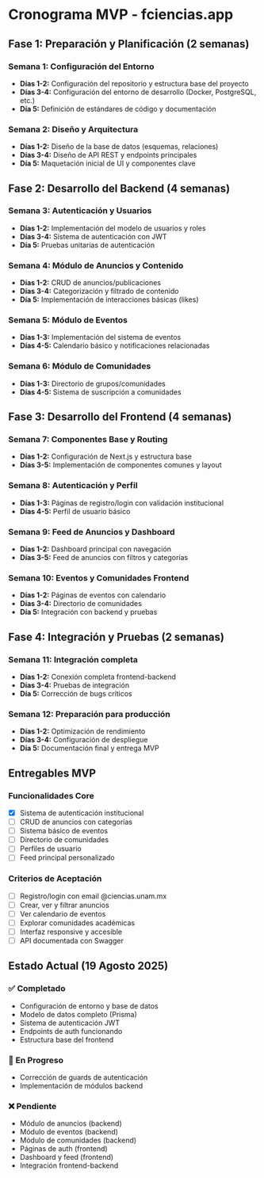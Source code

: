 # Cronograma MVP - fciencias.app

## Fase 1: Preparación y Planificación (2 semanas)

### Semana 1: Configuración del Entorno

- **Días 1-2:** Configuración del repositorio y estructura base del proyecto
- **Días 3-4:** Configuración del entorno de desarrollo (Docker, PostgreSQL, etc.)
- **Día 5:** Definición de estándares de código y documentación

### Semana 2: Diseño y Arquitectura

- **Días 1-2:** Diseño de la base de datos (esquemas, relaciones)
- **Días 3-4:** Diseño de API REST y endpoints principales
- **Día 5:** Maquetación inicial de UI y componentes clave

## Fase 2: Desarrollo del Backend (4 semanas)

### Semana 3: Autenticación y Usuarios

- **Días 1-2:** Implementación del modelo de usuarios y roles
- **Días 3-4:** Sistema de autenticación con JWT
- **Día 5:** Pruebas unitarias de autenticación

### Semana 4: Módulo de Anuncios y Contenido

- **Días 1-2:** CRUD de anuncios/publicaciones
- **Días 3-4:** Categorización y filtrado de contenido
- **Día 5:** Implementación de interacciones básicas (likes)

### Semana 5: Módulo de Eventos

- **Días 1-3:** Implementación del sistema de eventos
- **Días 4-5:** Calendario básico y notificaciones relacionadas

### Semana 6: Módulo de Comunidades

- **Días 1-3:** Directorio de grupos/comunidades
- **Días 4-5:** Sistema de suscripción a comunidades

## Fase 3: Desarrollo del Frontend (4 semanas)

### Semana 7: Componentes Base y Routing

- **Días 1-2:** Configuración de Next.js y estructura base
- **Días 3-5:** Implementación de componentes comunes y layout

### Semana 8: Autenticación y Perfil

- **Días 1-3:** Páginas de registro/login con validación institucional
- **Días 4-5:** Perfil de usuario básico

### Semana 9: Feed de Anuncios y Dashboard

- **Días 1-2:** Dashboard principal con navegación
- **Días 3-5:** Feed de anuncios con filtros y categorías

### Semana 10: Eventos y Comunidades Frontend

- **Días 1-2:** Páginas de eventos con calendario
- **Días 3-4:** Directorio de comunidades
- **Día 5:** Integración con backend y pruebas

## Fase 4: Integración y Pruebas (2 semanas)

### Semana 11: Integración completa

- **Días 1-2:** Conexión completa frontend-backend
- **Días 3-4:** Pruebas de integración
- **Día 5:** Corrección de bugs críticos

### Semana 12: Preparación para producción

- **Días 1-2:** Optimización de rendimiento
- **Días 3-4:** Configuración de despliegue
- **Día 5:** Documentación final y entrega MVP

## Entregables MVP

### Funcionalidades Core
- [x] Sistema de autenticación institucional
- [ ] CRUD de anuncios con categorías
- [ ] Sistema básico de eventos
- [ ] Directorio de comunidades
- [ ] Perfiles de usuario
- [ ] Feed principal personalizado

### Criterios de Aceptación
- [ ] Registro/login con email @ciencias.unam.mx
- [ ] Crear, ver y filtrar anuncios
- [ ] Ver calendario de eventos
- [ ] Explorar comunidades académicas
- [ ] Interfaz responsive y accesible
- [ ] API documentada con Swagger

## Estado Actual (19 Agosto 2025)

### ✅ Completado
- Configuración de entorno y base de datos
- Modelo de datos completo (Prisma)
- Sistema de autenticación JWT
- Endpoints de auth funcionando
- Estructura base del frontend

### 🔄 En Progreso
- Corrección de guards de autenticación
- Implementación de módulos backend

### ❌ Pendiente
- Módulo de anuncios (backend)
- Módulo de eventos (backend)  
- Módulo de comunidades (backend)
- Páginas de auth (frontend)
- Dashboard y feed (frontend)
- Integración frontend-backend

